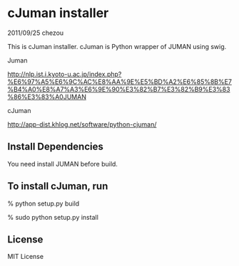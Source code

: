 cJuman installer
==========================
2011/09/25 chezou

This is cJuman installer.
cJuman is Python wrapper of JUMAN using swig.

Juman

http://nlp.ist.i.kyoto-u.ac.jp/index.php?%E6%97%A5%E6%9C%AC%E8%AA%9E%E5%BD%A2%E6%85%8B%E7%B4%A0%E8%A7%A3%E6%9E%90%E3%82%B7%E3%82%B9%E3%83%86%E3%83%A0JUMAN

cJuman

http://app-dist.khlog.net/software/python-cjuman/

Install Dependencies
--------------------
You need install JUMAN before build.

To install cJuman, run
--------------------

   % python setup.py build

   % sudo python setup.py install


License
--------------------
MIT License